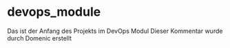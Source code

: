 # devops_module

Das ist der Anfang des Projekts im DevOps Modul
Dieser Kommentar wurde durch Domenic erstellt